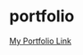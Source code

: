# portfolio
<a href="https://shadow-eljan.github.io/portfolio/" target="_blank">My Portfolio Link</a>